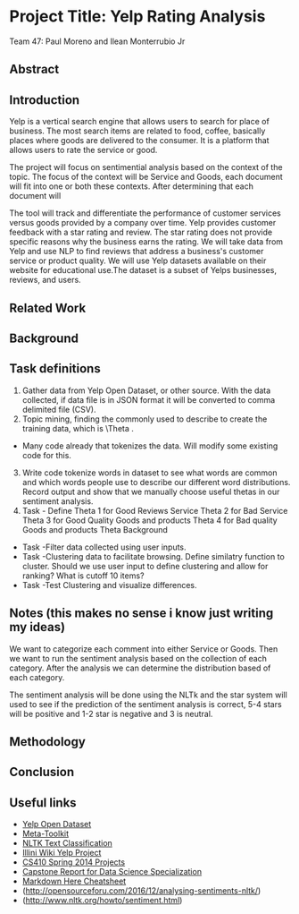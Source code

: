 # Project Title: Yelp Rating Analysis
Team 47: Paul Moreno and Ilean Monterrubio Jr

## Abstract

## Introduction
Yelp is a vertical search engine that allows users to search for place of business. The most search items are related to food, coffee, basically places where goods are delivered to the consumer. It is a platform that allows users to rate the service or good.

The project will focus on sentimential analysis based on the context of the topic. The focus of the context will be Service and Goods, each document will fit into one or both these contexts. After determining that each document will


The tool will track and differentiate the performance of customer services versus goods provided by a company over time. Yelp provides customer feedback with a star rating and review. The star rating does not provide specific reasons why the business earns the rating. We will take data from Yelp and use NLP to find reviews that address a business's customer service or product quality.  We will use Yelp datasets available on their website for educational use.The dataset is a subset of Yelps businesses, reviews, and users.

## Related Work

## Background

## Task definitions
1. Gather data from Yelp Open Dataset, or other source. With the data collected, if data file is in JSON format it will be converted to comma delimited file (CSV).
2. Topic mining, finding the commonly used to describe to create the training data, which is \Theta .
  * Many code already that tokenizes the data. Will modify some existing code for this.
3. Write code tokenize words in dataset to see what words are common and which words people use to describe our different word distributions. Record output and show that we manually choose useful thetas in our sentiment analysis.
4. Task - Define
  Theta 1 for Good Reviews Service
  Theta 2 for Bad Service
  Theta 3 for Good Quality Goods and products
  Theta 4 for Bad quality Goods and products
  Theta Background
* Task  -Filter data collected using user inputs.
* Task  -Clustering data to facilitate browsing. Define similatry function to cluster. Should we use user input to define clustering and allow for ranking? What is cutoff 10 items?
* Task  -Test Clustering and visualize differences.

## Notes (this makes no sense i know just writing my ideas)
We want to categorize each comment into either Service or Goods. Then we want to run the sentiment analysis based on the collection of each category. After the analysis we can determine the distribution based of each category.

The sentiment analysis will be done using the NLTk and the star system will used to see if the prediction of the sentiment analysis is correct, 5-4 stars will be positive and 1-2 star is negative and 3 is neutral.





## Methodology

## Conclusion

## Useful links
* [Yelp Open Dataset](https://www.yelp.com/dataset)
* [Meta-Toolkit](https://meta-toolkit.org/)
* [NLTK Text Classification](http://text-processing.com/demo/sentiment/)
* [Illini Wiki Yelp Project](https://wiki.illinois.edu/wiki/pages/viewpage.action?spaceKey=timanpub&title=Capstone+design)
* [CS410 Spring 2014 Projects](http://web.engr.illinois.edu/~massung1/su14-cs410/past-projects.html)
* [Capstone Report for Data Science Specialization](https://statsbyslough.files.wordpress.com/2015/11/projectreport2.pdf)
* [Markdown Here Cheatsheet](https://github.com/adam-p/markdown-here/wiki/Markdown-Here-Cheatsheet#links)
* (http://opensourceforu.com/2016/12/analysing-sentiments-nltk/)
* (http://www.nltk.org/howto/sentiment.html)
